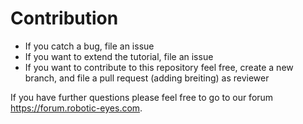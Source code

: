 # Contribution

* If you catch a bug, file an issue
* If you want to extend the tutorial, file an issue
* If you want to contribute to this repository feel free, create a new branch, and file a pull request (adding breiting) as reviewer

If you have further questions please feel free to go to our forum https://forum.robotic-eyes.com.

